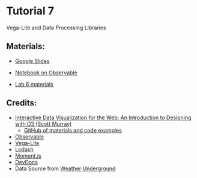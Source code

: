 # Tutorial 7

Vega-Lite and Data Processing Libraries

## Materials:

- [Google Slides](https://bit.ly/vis-t07)

- [Notebook on Observable](https://bit.ly/vis-t07-ob)

- [Lab 6 materials](./lab6)

## Credits:
- [Interactive Data Visualization for the Web: An Introduction to Designing with D3 (Scott Murray)](https://alignedleft.com/work/d3-book-2e)
  - [GitHub of materials and code examples](https://github.com/alignedleft/d3-book)
- [Observable](https://observablehq.com)
- [Vega-Lite](https://vega.github.io/vega-lite)
- [Lodash](https://lodash.com)
- [Moment.js](https://momentjs.com)
- [DevDocs](https://devdocs.io)
- Data Source from [Weather Underground](https://www.wunderground.com)
